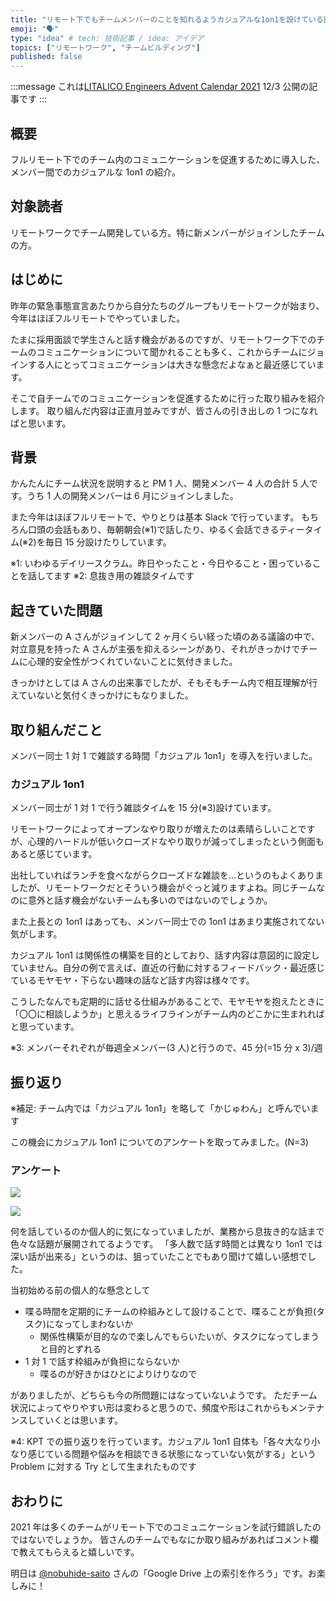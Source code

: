 ```yaml
---
title: "リモート下でもチームメンバーのことを知れるようカジュアルな1on1を設けている話"
emoji: "🗣"
type: "idea" # tech: 技術記事 / idea: アイデア
topics: ["リモートワーク", "チームビルディング"]
published: false
---
```


:::message
これは[LITALICO Engineers Advent Calendar 2021](https://qiita.com/advent-calendar/2021/litalico) 12/3 公開の記事です
:::

## 概要

フルリモート下でのチーム内のコミュニケーションを促進するために導入した、メンバー間でのカジュアルな 1on1 の紹介。

## 対象読者

リモートワークでチーム開発している方。特に新メンバーがジョインしたチームの方。

## はじめに

昨年の緊急事態宣言あたりから自分たちのグループもリモートワークが始まり、今年はほぼフルリモートでやっていました。

たまに採用面談で学生さんと話す機会があるのですが、リモートワーク下でのチームのコミュニケーションについて聞かれることも多く、これからチームにジョインする人にとってコミュニケーションは大きな懸念だよなぁと最近感じています。

そこで自チームでのコミュニケーションを促進するために行った取り組みを紹介します。
取り組んだ内容は正直月並みですが、皆さんの引き出しの 1 つになればと思います。

## 背景

かんたんにチーム状況を説明すると PM 1 人、開発メンバー 4 人の合計 5 人です。うち 1 人の開発メンバーは 6 月にジョインしました。

また今年はほぼフルリモートで、やりとりは基本 Slack で行っています。
もちろん口頭の会話もあり、毎朝朝会(※1)で話したり、ゆるく会話できるティータイム(※2)を毎日 15 分設けたりしています。

※1: いわゆるデイリースクラム。昨日やったこと・今日やること・困っていることを話してます
※2: 息抜き用の雑談タイムです

## 起きていた問題

新メンバーの A さんがジョインして 2 ヶ月くらい経った頃のある議論の中で、対立意見を持った A さんが主張を抑えるシーンがあり、それがきっかけでチームに心理的安全性がつくれていないことに気付きました。

きっかけとしては A さんの出来事でしたが、そもそもチーム内で相互理解が行えていないと気付くきっかけにもなりました。

## 取り組んだこと

メンバー同士 1 対 1 で雑談する時間「カジュアル 1on1」を導入を行いました。

### カジュアル 1on1

メンバー同士が 1 対 1 で行う雑談タイムを 15 分(※3)設けています。

リモートワークによってオープンなやり取りが増えたのは素晴らしいことですが、心理的ハードルが低いクローズドなやり取りが減ってしまったという側面もあると感じています。

出社していればランチを食べながらクローズドな雑談を...というのもよくありましたが、リモートワークだとそういう機会がぐっと減りますよね。同じチームなのに意外と話す機会がないチームも多いのではないのでしょうか。

また上長との 1on1 はあっても、メンバー同士での 1on1 はあまり実施されてない気がします。

カジュアル 1on1 は関係性の構築を目的としており、話す内容は意図的に設定していません。自分の例で言えば、直近の行動に対するフィードバック・最近感じているモヤモヤ・下らない趣味の話など話す内容は様々です。

こうしたなんでも定期的に話せる仕組みがあることで、モヤモヤを抱えたときに「〇〇に相談しようか」と思えるライフラインがチーム内のどこかに生まれればと思っています。

※3: メンバーそれぞれが毎週全メンバー(3 人)と行うので、45 分(=15 分 x 3)/週

## 振り返り

※補足: チーム内では「カジュアル 1on1」を略して「かじゅわん」と呼んでいます

この機会にカジュアル 1on1 についてのアンケートを取ってみました。(N=3)

### アンケート

![](https://storage.googleapis.com/zenn-user-upload/6838789cb3bf-20211201.jpg)

![](https://storage.googleapis.com/zenn-user-upload/1b6839a1ef60-20211201.jpg)

何を話しているのか個人的に気になっていましたが、業務から息抜き的な話まで色々な話題が展開されてるようです。
「多人数で話す時間とは異なり 1on1 では深い話が出来る」というのは、狙っていたことでもあり聞けて嬉しい感想でした。

当初始める前の個人的な懸念として

- 喋る時間を定期的にチームの枠組みとして設けることで、喋ることが負担(タスク)になってしまわないか
  - 関係性構築が目的なので楽しんでもらいたいが、タスクになってしまうと目的とずれる
- 1 対 1 で話す枠組みが負担にならないか
  - 喋るのが好きかはひとによりけりなので

がありましたが、どちらも今の所問題にはなっていないようです。
ただチーム状況によってやりやすい形は変わると思うので、頻度や形はこれからもメンテナンスしていくとは思います。

※4: KPT での振り返りを行っています。カジュアル 1on1 自体も「各々大なり小なり感じている問題や悩みを相談できる状態になっていない気がする」という Problem に対する Try として生まれたものです

## おわりに

2021 年は多くのチームがリモート下でのコミュニケーションを試行錯誤したのではないでしょうか。
皆さんのチームでもなにか取り組みがあればコメント欄で教えてもらえると嬉しいです。

明日は [@nobuhide-saito](https://qiita.com/nobuhide-saito) さんの「Google Drive 上の索引を作ろう」です。お楽しみに！
